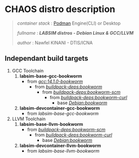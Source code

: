 # CHAOS distro description

> *container stack* : [Podman](https://podman.io/) Engine(CLI) or Desktop 
>
> *fullname* : ***LABSIM distros - Debian Linux & GCC/LLVM***
>
> *author* : Nawfel KINANI - DTIS/ICNA

## Independant build targets

1. GCC Toolchain
   1. **labsim-base-gcc-bookworm**
      - from [*gcc:14.1.0-bookworm*](https://hub.docker.com/layers/library/gcc/14.1.0-bookworm/images/sha256-9bedae387a7618250f14a9ee5a68521cae6f9cd29825e9af2c33d5436205fd92?context=explore)
         - from [*buildpack-deps:bookworm*](https://hub.docker.com/_/buildpack-deps)
            - from [*buildpack-deps:bookworm-scm*](https://hub.docker.com/_/buildpack-deps)
               - from [*buildpack-deps:bookworm-curl*](https://hub.docker.com/_/buildpack-deps)
                  - base [*Debian:bookworm*](https://hub.docker.com/_/debian)
   2. **labsim-devcontainer-gcc-bookworm**
      - from *labsim-base-gcc-bookworm*
2. LLVM Toolchain
   1. **labsim-base-llvm-bookworm**
      - from [*buildpack-deps:bookworm-scm*](https://hub.docker.com/_/buildpack-deps)
         - from [*buildpack-deps:bookworm-curl*](https://hub.docker.com/_/buildpack-deps)
            - base [*Debian:bookworm*](https://hub.docker.com/_/debian)
   2. **labsim-devcontainer-llvm-bookworm**
      - from *labsim-base-llvm-bookworm*
